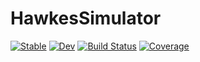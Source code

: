 # HawkesSimulator

[![Stable](https://img.shields.io/badge/docs-stable-blue.svg)](https://dylanfesta.github.io/HawkesSimulator.jl/stable)
[![Dev](https://img.shields.io/badge/docs-dev-blue.svg)](https://dylanfesta.github.io/HawkesSimulator.jl/dev)
[![Build Status](https://github.com/dylanfesta/HawkesSimulator.jl/workflows/CI/badge.svg)](https://github.com/dylanfesta/HawkesSimulator.jl/actions)
[![Coverage](https://codecov.io/gh/dylanfesta/HawkesSimulator.jl/branch/master/graph/badge.svg)](https://codecov.io/gh/dylanfesta/HawkesSimulator.jl)
